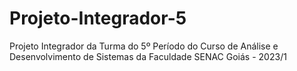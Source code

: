 # Projeto-Integrador-5
Projeto Integrador da Turma do 5º Período do Curso de Análise e Desenvolvimento de Sistemas da Faculdade SENAC Goiás - 2023/1
